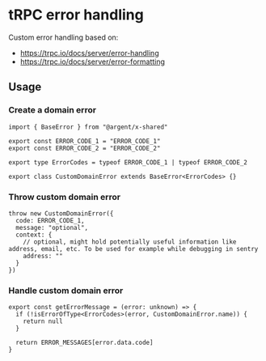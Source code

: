 # tRPC error handling

Custom error handling based on:

- https://trpc.io/docs/server/error-handling
- https://trpc.io/docs/server/error-formatting

## Usage

### Create a domain error

```tsx
import { BaseError } from "@argent/x-shared"

export const ERROR_CODE_1 = "ERROR_CODE_1"
export const ERROR_CODE_2 = "ERROR_CODE_2"

export type ErrorCodes = typeof ERROR_CODE_1 | typeof ERROR_CODE_2

export class CustomDomainError extends BaseError<ErrorCodes> {}
```

### Throw custom domain error

```tsx
throw new CustomDomainError({
  code: ERROR_CODE_1,
  message: "optional",
  context: {
    // optional, might hold potentially useful information like address, email, etc. To be used for example while debugging in sentry
    address: ""
  }
})
```

### Handle custom domain error

```tsx
export const getErrorMessage = (error: unknown) => {
  if (!isErrorOfType<ErrorCodes>(error, CustomDomainError.name)) {
    return null
  }

  return ERROR_MESSAGES[error.data.code]
}
```
